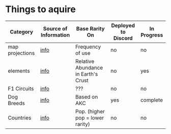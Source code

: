 # Things to aquire

| Category | Source of Information | Base Rarity On | Deployed to Discord | In Progress |
| -------- | --------------------- | -------------- | ------------------- | ----------- |
| map projections | [info](https://en.wikipedia.org/wiki/List_of_map_projections) | Frequency of use | no | no |
| elements | [info](https://en.wikipedia.org/wiki/List_of_chemical_elements) | Relative Abundance in Earth's Crust | no | yes |
| F1 Circuits | [info](https://en.wikipedia.org/wiki/List_of_Formula_One_circuits) | ??? | no | no |
| Dog Breeds | [info](https://www.akc.org/dog-breeds/) | Based on AKC | yes | complete |
| Countries | [info](https://en.wikipedia.org/wiki/List_of_countries_and_dependencies_by_po) | Pop. (higher pop = lower rarity) | no | no |
